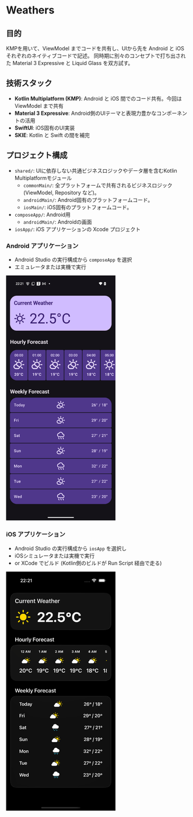 # Weathers

## 目的

KMPを用いて、ViewModel までコードを共有し、UIから先を Android と iOS それぞれのネイティブコードで記述。
同時期に別々のコンセプトで打ち出された Material 3 Expressive と Liquid Glass を双方試す。

## 技術スタック

*   **Kotlin Multiplatform (KMP)**: Android と iOS 間でのコード共有。今回は ViewModel まで共有
*   **Material 3 Expressive**: Android側のUIテーマと表現力豊かなコンポーネントの活用
*   **SwiftUI**: iOS固有のUI実装
*   **SKIE**: Kotlin と Swift の間を補完

## プロジェクト構成

*   `shared/`: UIに依存しない共通ビジネスロジックやデータ層を含むKotlin Multiplatformモジュール
    *   `commonMain/`: 全プラットフォームで共有されるビジネスロジック (ViewModel, Repository など)。
    *   `androidMain/`: Android固有のプラットフォームコード。
    *   `iosMain/`: iOS固有のプラットフォームコード。
*   `composeApp/`: Android用
    *   `androidMain/`: Androidの画面
*   `iosApp/`: iOS アプリケーションの Xcode プロジェクト

### Android アプリケーション

*   Android Studio の実行構成から `composeApp` を選択
*   エミュレータまたは実機で実行

<img src="/screenshots/android_screenshot.png" alt="Android App Screenshot" width="300"/>

### iOS アプリケーション

*  Android Studio の実行構成から `iosApp` を選択し
*  iOSシミュレータまたは実機で実行
*  or XCode でビルド (Kotlin側のビルドが Run Script 経由で走る)

<img src="/screenshots/ios_screenshot.png" alt="iOS App Screenshot" width="300"/>
